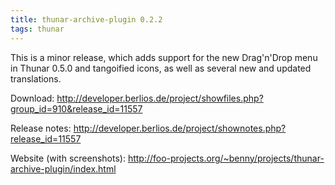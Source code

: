 ```yaml
---
title: thunar-archive-plugin 0.2.2
tags: thunar
---
```


This is a minor release, which adds support for the new Drag'n'Drop menu in Thunar 0.5.0 and tangoified icons, as well as several new and updated translations.

Download: <http://developer.berlios.de/project/showfiles.php?group_id=910&release_id=11557>

Release notes: <http://developer.berlios.de/project/shownotes.php?release_id=11557>

Website (with screenshots): <http://foo-projects.org/~benny/projects/thunar-archive-plugin/index.html>
